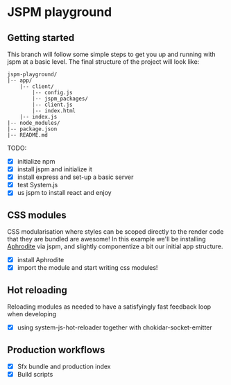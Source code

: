 # JSPM playground

## Getting started

This branch will follow some simple steps to get you up and running with jspm at a basic level.
The final structure of the project will look like:

```
jspm-playground/
|-- app/
    |-- client/
        |-- config.js
        |-- jspm_packages/
        |-- client.js
        |-- index.html
    |-- index.js
|-- node_modules/
|-- package.json
|-- README.md
```

TODO:
- [x] initialize npm
- [x] install jspm and initialize it
- [x] install express and set-up a basic server
- [x] test System.js 
- [x] us jspm to install react and enjoy

## CSS modules

CSS modularisation where styles can be scoped directly to the render code that they are bundled are awesome!
In this example we'll be installing [Aphrodite](https://github.com/Khan/aphrodite) via jspm, and slightly componentize a bit our initial app structure.

- [x] install Aphrodite
- [x] import the module and start writing css modules!

## Hot reloading

Reloading modules as needed to have a satisfyingly fast feedback loop when developing

- [x] using system-js-hot-reloader together with chokidar-socket-emitter

## Production workflows

- [x] Sfx bundle and production index
- [x] Build scripts
